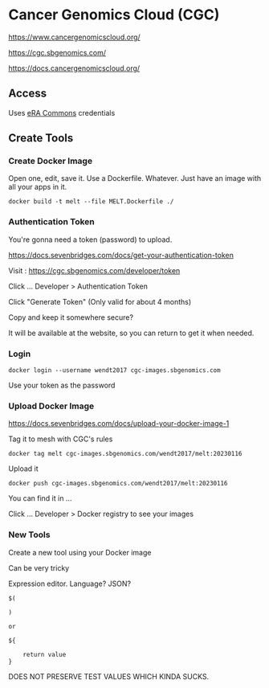 

#	Cancer Genomics Cloud (CGC)



https://www.cancergenomicscloud.org/


https://cgc.sbgenomics.com/



https://docs.cancergenomicscloud.org/




##	Access

Uses [eRA Commons](docs/eRACommons) credentials




##	Create Tools



###	Create Docker Image


Open one, edit, save it. Use a Dockerfile. Whatever. Just have an image with all your apps in it.

```
docker build -t melt --file MELT.Dockerfile ./
```



###	Authentication Token

You're gonna need a token (password) to upload.


https://docs.sevenbridges.com/docs/get-your-authentication-token


Visit : https://cgc.sbgenomics.com/developer/token

Click ... Developer > Authentication Token

Click "Generate Token" (Only valid for about 4 months)

Copy and keep it somewhere secure?

It will be available at the website, so you can return to get it when needed.



###	Login


```
docker login --username wendt2017 cgc-images.sbgenomics.com
```

Use your token as the password



###	Upload Docker Image


https://docs.sevenbridges.com/docs/upload-your-docker-image-1


Tag it to mesh with CGC's rules

```
docker tag melt cgc-images.sbgenomics.com/wendt2017/melt:20230116
```


Upload it 

```
docker push cgc-images.sbgenomics.com/wendt2017/melt:20230116
```


You can find it in ...

Click ... Developer > Docker registry to see your images




###	New Tools



Create a new tool using your Docker image


Can be very tricky



Expression editor. Language? JSON?
```
$(

)

or

${

	return value
}
```


DOES NOT PRESERVE TEST VALUES WHICH KINDA SUCKS.














